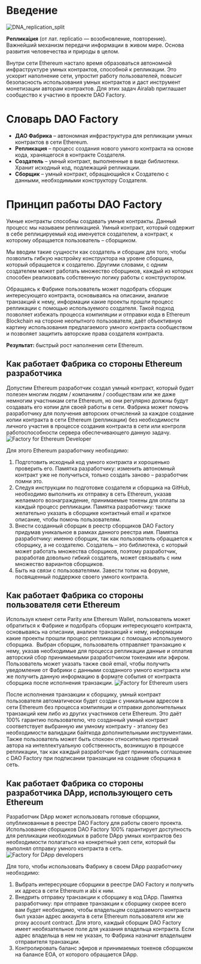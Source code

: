 # Введение
![DNA_replication_split](/img/DNA_replication_split.svg)

**Реплика́ция** (от лат. replicatio — возобновление, повторение). Важнейший механизм передачи информации в живом мире. Основа развития человечества и природы в целом.

Внутри сети Ethereum настало время образоваться автономной инфраструктуре умных контрактов, способной к репликации.  Это ускорит наполнение сети, упростит работу пользователей, повысит безопасность использования умных контрактов и даст инструмент монетизации авторам контрактов. Для этих задач Airalab приглашает сообщество к участию в проекте DAO Factory.  
# Словарь DAO Factory
* **ДАО Фабрика** – автономная инфраструктура для репликации умных контрактов в сети Ethereum.
* **Репликация** – процесс создания нового умного контракта на основе кода, хранящегося в контракте Создателя.
* **Создатель** – умный контракт, выполненные в виде библиотеки. Хранит исходный код, подлежащий репликации.
* **Сборщик** – умный контракт, обращающийся к Создателю с данными, необходимыми конструктору Создателя.

# Принцип работы DAO Factory
Умные контракты способны создавать умные контракты. Данный процесс мы называем репликацией. Умный контракт, который содержит в себе реплицируемый код именуется создателем, а контракт, к которому обращается пользователь – сборщиком.

Мы вводим такие сущности как создатель и сборщик для того, чтобы позволить гибкую настройку конструктора на уровне сборщика, который обращается к создателю. Другими словами, с одним создателем может работать множество сборщиков, каждый из которых способен реализовать собственную логику работы с конструктором.

Обращаясь к Фабрике пользователь может подобрать сборщик интересующего контракта, основываясь на описании, анализе транзакций к нему, информации какие проекты прошли процесс репликации с помощью используемого создателя.
Такой подход позволяет избежать процесса компиляции и отправки кода в Ethereum Blockchain на стороне неопытного пользователя, даёт объективную картину использования предлагаемого умного контракта сообществом и позволяет защитить авторские права создателя контракта.

**Результат:** быстрый рост наполнения сети Ethereum.

## Как работает Фабрика со стороны Ethereum разработчика
Допустим Ethereum разработчик создал умный контракт, который будет полезен многим людям / компаниям / сообществам или же даже немногим участникам сети Ethereum, но они регулярно должны будут создавать его копии для своей работы в сети. 
Фабрика может помочь разработчику для получения авторских отчислений за каждое создание копии контракта в сети Ethereum (репликации) без необходимости личного участия в процессе создания контракта в сети или контроля работоспособности сервера обеспечивающего данную задачу.  
![Factory for Ethereum Developer](/img/Factory-for-Dev-1.jpg)

Для этого Ethereum разработчику необходимо: 
1. Подготовить исходный код умного контракта и хорошенько проверить его. Памятка разработчику: изменить автономный контракт уже не получиться, только создать заново – разработчик помни это. 
2. Следуя инструкции по подготовке создателя и сборщика на GitHub, необходимо выполнить их отправку в сеть Ethereum, указав желаемого вознаграждение, принимаемые токены для оплаты за каждый процесс репликации. Памятка разработчику: также желательно указать в сборщике контактный email и краткое описание, чтобы помочь пользователям.
3. Внести созданный сборщик в реестр сборщиков DAO Factory придумав уникальное в рамках данного реестра имя. Памятка разработчику: именно сборщик, так как пользователь обращается к сборщику, а не создателю. Создатель – это библиотека, с который может работать множества сборщиков, поэтому разработчик, разработав довольно гибкий создатель, может связывать с ним множество вариантов сборщиков. 
4. Быть на связи с пользователями. Завести топик на форуме, посвященный поддержке своего умного контракта.

## Как работает Фабрика со стороны пользователя сети Ethereum
Используя клиент сети Parity или Ethereum Wallet, пользователь может обратиться к Фабрике и подобрать сборщик интересующего контракта, основываясь на описании, анализе транзакций к нему, информации какие проекты прошли процесс репликации с помощью используемого сборщика. 
Выбран сборщик, пользователь отправляет транзакцию к нему, указав необходимые для процесса репликации данные и оплатив авторский сбор принимаемыми разработчиком токенами или эфиром. 
Пользователь может указать также свой email, чтобы получить уведомление от Фабрики с данными созданного умного контракта или же получить данную информацию в формате события от контракта сборщика после исполнения транзакции.
![Factory for Ethereum users](/img/Factory-for-User-1.jpg)

После исполнения транзакции к сборщику, умный контракт пользователя автоматически будет создан с уникальным адресом в сети Ethereum без процесса компиляции и отправки дополнительных транзакций кем либо из других участников сети Ethereum. Это даёт  100% гарантию пользователю, что созданный умный контракт соответствует выбранную им умному контракту - эталону без необходимости валидации байткода дополнительными инструментами. Также пользователь может быть спокоен относительно претензий автора на интеллектуальную собственность, возникшую в процессе репликации, так как каждый разработчик будет принимать соглашение с DAO Factory при подписании транзакции на создание сборщика в сеть.

## Как работает Фабрика со стороны разработчика DApp, использующего сеть Ethereum
Разработчик DApp может использовать готовые сборщики, опубликованные в реестре DAO Factory для работы своего проекта. Использование сборщиков DAO Factory 100% гарантирует доступность для репликации необходимых в работе DApp умных контрактов без необходимости полагаться на конкретный узел сети, который бы выполнял отправку умного контракта в сеть.
![Factory for DApp developers](/img/Factory-for-DApp-1.jpg)

Для того, чтобы использовать Фабрику в своем DApp разработчику необходимо: 
1. Выбрать интересующие сборщики в реестре DAO Factory и получить их адреса в сети Ethereum и abi к ним.
2. Внедрить отправку транзакции к сборщику в код DApp. Памятка разработчику: при отправке транзакции к сборщику скорее всего вам будет необходимо, чтобы владельцем создаваемого контракта был указан адрес аккаунта в сети Ethereum пользователя или же proxy account contract. Для этого, каждый сборщик DAO Factory имеет необязательное поле для указания владельца контракта. Если адрес владельца в нем не указан, то Фабрика назначит владельцем отправителя транзакции. 
3. Контролировать баланс эфиров и принимаемых токенов сборщиком на балансе EOA, от которого обращается DApp.

